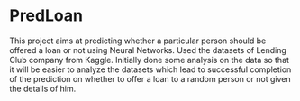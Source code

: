 # PredLoan
This project aims at predicting whether a particular person should be offered a loan or not using Neural Networks. Used the datasets of Lending Club company from Kaggle. Initially done some analysis on the data so that it will be easier to analyze the datasets which lead to successful completion of the prediction on whether to offer a loan to a random person or not given the details of him.
